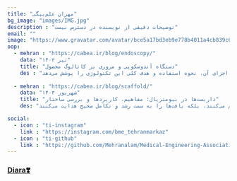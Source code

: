 ```yaml
---
title: "مهران علم‌بیگی"
bg_image: "images/IMG.jpg"
description : "توضیحات دقیقی از نویسنده در دسترس نیست"
email: ""
image: "https://www.gravatar.com/avatar/bce5a17bd3eb9e778b4011a4cb839c66?s=128&pg&d=identicon" 
oop:
  - mehran : "https://cabea.ir/blog/endoscopy/"
    data: "تیر ۱۴۰۳"
    title: "دستگاه آندوسکوپی و مروری بر کاتالوگ محصول"
    des : "اندوسکوپی یک روش تشخیصی پزشکی کم‌تهاجمی است که از یک ابزار تخصصی به نام اندوسکوپ برای مشاهده سطوح داخلی اعضا یا بافت‌ها با جزئیات استفاده می‌کند. این راهنما نحوه کار دستگاه‌های اندوسکوپی، اجزای آن، نحوه استفاده و هدف کلی این تکنولوژی را پوشش می‌دهد"
    
  - mehran : "https://cabea.ir/blog/scaffold/"
    data: "شهریور ۱۴۰۳"
    title: "داربست‌ها در بیومتریال: مفاهیم، کاربردها و بررسی ساختار"
    des: "اسکافولدها ساختارهای سه‌بعدی و متخلخلی هستند که به عنوان داربست برای سلول‌ها در فرآیند بازسازی بافت‌ها استفاده می‌شوند. این ساختارها نه تنها پشتیبانی فیزیکی برای سلول‌ها فراهم می‌کنند، بلکه بافت‌ها را به سمت رشد و تکامل صحیح هدایت می‌کنند"

social:
  - icon : "ti-instagram"
    link : "https://instagram.com/bme_tehranmarkaz"
  - icon : "ti-github"
    link : "https://github.com/Mehranalam/Medical-Engineering-Association"
---
```



<h3 style="color: red; text-decoration: underline;"><a href="https://diara-token.github.io/Diara.ir">Diara❣️</a></h3>
